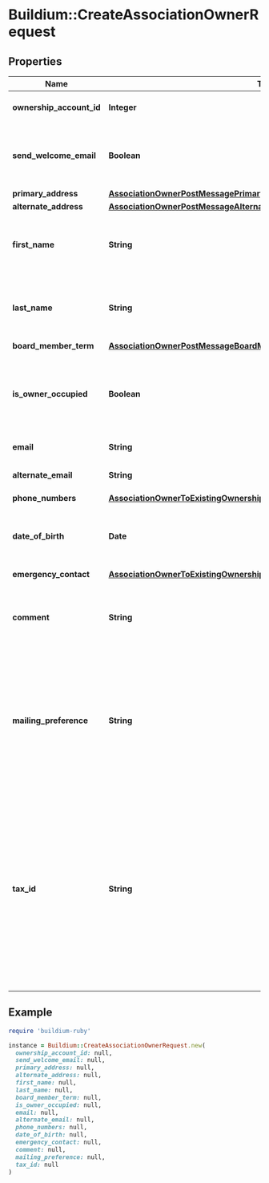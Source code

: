 # Buildium::CreateAssociationOwnerRequest

## Properties

| Name | Type | Description | Notes |
| ---- | ---- | ----------- | ----- |
| **ownership_account_id** | **Integer** | Ownership account Id for the owner. |  |
| **send_welcome_email** | **Boolean** | Send a welcome email to any homeowner at the association |  |
| **primary_address** | [**AssociationOwnerPostMessagePrimaryAddress**](AssociationOwnerPostMessagePrimaryAddress.md) |  |  |
| **alternate_address** | [**AssociationOwnerPostMessageAlternateAddress**](AssociationOwnerPostMessageAlternateAddress.md) |  | [optional] |
| **first_name** | **String** | First name of the owner. The value can not exceed 127 characters. |  |
| **last_name** | **String** | Last name of the owner. The value can not exceed 127 characters. |  |
| **board_member_term** | [**AssociationOwnerPostMessageBoardMemberTerm**](AssociationOwnerPostMessageBoardMemberTerm.md) |  | [optional] |
| **is_owner_occupied** | **Boolean** | Indicates if the association owner occupies a unit(s) within the association. |  |
| **email** | **String** | Email of owner. | [optional] |
| **alternate_email** | **String** | Alternate email of owner. | [optional] |
| **phone_numbers** | [**AssociationOwnerToExistingOwnershipAccountPostMessagePhoneNumbers**](AssociationOwnerToExistingOwnershipAccountPostMessagePhoneNumbers.md) |  | [optional] |
| **date_of_birth** | **Date** | Date Of Birth for the owner. Must be formatted as &#x60;YYYY-MM-DD&#x60;. | [optional] |
| **emergency_contact** | [**AssociationOwnerToExistingOwnershipAccountPostMessageEmergencyContact**](AssociationOwnerToExistingOwnershipAccountPostMessageEmergencyContact.md) |  | [optional] |
| **comment** | **String** | Comments about the owner. The value can not exceed 65,535 characters. | [optional] |
| **mailing_preference** | **String** | Mailing preferences for the owner. If an alternate address exists and this value is not provided then the primary address will be set as the preferred address. | [optional] |
| **tax_id** | **String** | Taxpayer identification number of the owner. Examples of United States identification numbers are Social Security number or a Employer Identification Number. Valid formats are: &#x60;12-1234567&#x60;, &#x60;123-12-1234&#x60;, &#x60;123456789&#x60;. | [optional] |

## Example

```ruby
require 'buildium-ruby'

instance = Buildium::CreateAssociationOwnerRequest.new(
  ownership_account_id: null,
  send_welcome_email: null,
  primary_address: null,
  alternate_address: null,
  first_name: null,
  last_name: null,
  board_member_term: null,
  is_owner_occupied: null,
  email: null,
  alternate_email: null,
  phone_numbers: null,
  date_of_birth: null,
  emergency_contact: null,
  comment: null,
  mailing_preference: null,
  tax_id: null
)
```

